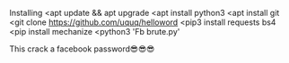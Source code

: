  Installing 
<apt update && apt upgrade
<apt install python3
<apt install git 
<git clone https://github.com/uquq/helloword
<pip3 install requests bs4
<pip install mechanize
<python3 'Fb brute.py'

This crack a facebook password😎😎😎
